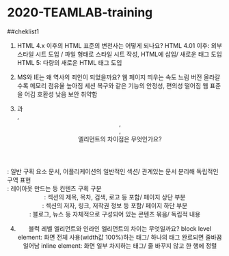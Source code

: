 # 2020-TEAMLAB-training
##cheklist1

1. HTML 4.x 이후의 HTML 표준의 변천사는 어떻게 되나요?
HTML 4.01 이후: 외부 스타일 시트 도입 /
	         파일 형태로 스타일 시트 작성, HTML에 삽입/
	         새로운 태그 도입
HTML 5: 다량의 새로운 HTML 태그 도입

2. MS와 IE는 왜 역사의 죄인이 되었을까요?
웹 페이지 띄우는 속도 느림
버전 올라갈수록 메모리 점유율 높아짐
세션 복구와 같은 기능의 안정성, 편의성 떨어짐
웹 표준을 어김
호환성 낮음
보안 취약함

3. <section>과 <div>, <header>, <footer>, <article> 엘리먼트의 차이점은 무엇인가요?
<section>: 일반 구획 요소 문서, 어플리케이션의 일반적인 섹션/ 관계있는 문서 분리해 독립적인 구역 표현
<div>: 레이아웃 만드는 등 컨텐츠 구획 구분
<header>: 섹션의 제목, 목차, 검색, 로고 등 포함/ 페이지 상단 부분
<footer>: 섹션의 저자, 링크, 저작권 정보 등 포함/ 페이지 하단 부분
<article>: 블로그, 뉴스 등 자체적으로 구성되어 있는 콘텐츠 묶음/ 독립적 내용

4. 블럭 레벨 엘리먼트와 인라인 엘리먼트의 차이는 무엇일까요?
block level element: 화면 전체 사용(width값 100%)하는 태그/ 하나의 태그 완료되면 줄바꿈 일어남
inline element: 화면 일부 차지하는 태그/ 줄 바꾸지 않고 한 행에 정렬
